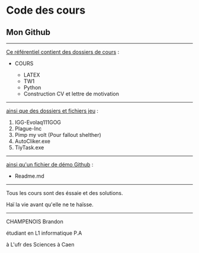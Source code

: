 # Code des cours
<!DOCTYPE html>
  <!--Brandon CHAMPENOIS-->
  <html lang="fr","en">
    <body>
      <h2>Mon Github</h2>
      <hr>
      <p><U>Ce référentiel contient des dossiers de cours</U> :</>
      <ul>
         <li>COURS</li>
         <ul>
           <li>LATEX</li>
           <li>TW1</li>
           <li>Python</li>
           <li>Construction CV et lettre de motivation</li>
         </ul>
      </ul>
      <hr>
      <p><U>ainsi que des dossiers et fichiers jeu</U> :</p>
      <ol>
        <li> IGG-Evolaq111GOG</li>
        <li> Plague-Inc </li>
        <li>Pimp my volt (Pour fallout shelther)</li>
        <li> AutoCliker.exe</li>
       <li>TiyTask.exe</li>
     </ol>
     <hr>
     <p><U>ainsi qu'un fichier de démo Github</U> :</p>
     <ul>
        <li> Readme.md </li>
     </ul>
     <hr>
     <p>Tous les cours sont des éssaie et des solutions.</p>
     <p>Haï la vie avant qu'elle ne te haïsse.</p>
     <hr>
     <footer>
        <p>CHAMPENOIS Brandon</p>
        <p>étudiant en L1 informatique P.A</p>
        <p>à L'ufr des Sciences à Caen</p>
    </footer>
  </html>
